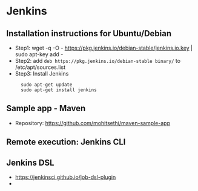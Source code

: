 # Jenkins 


## Installation instructions for Ubuntu/Debian
  - Step1: wget -q -O - https://pkg.jenkins.io/debian-stable/jenkins.io.key | sudo apt-key add -
  - Step2: add `deb https://pkg.jenkins.io/debian-stable binary/` to /etc/apt/sources.list
  - Step3: Install Jenkins
    ```
      sudo apt-get update
      sudo apt-get install jenkins
    ```


## Sample app - Maven
  - Repository: https://github.com/mohitsethi/maven-sample-app


## Remote execution: Jenkins CLI


## Jenkins DSL
  - https://jenkinsci.github.io/job-dsl-plugin
  - 
  